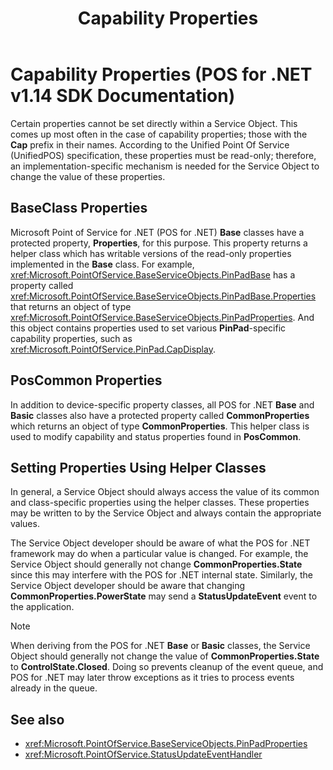 ﻿---
title: Capability Properties
description: Capability Properties (POS for .NET v1.14 SDK Documentation)
ms.date: 03/03/2014
ms.topic: how-to
ms.custom: "pos-restored-from-archive"
---

# Capability Properties (POS for .NET v1.14 SDK Documentation)

Certain properties cannot be set directly within a Service Object. This comes up most often in the case of capability properties; those with the **Cap** prefix in their names. According to the Unified Point Of Service (UnifiedPOS) specification, these properties must be read-only; therefore, an implementation-specific mechanism is needed for the Service Object to change the value of these properties.

## BaseClass Properties

Microsoft Point of Service for .NET (POS for .NET) **Base** classes have a protected property, **Properties**, for this purpose. This property returns a helper class which has writable versions of the read-only properties implemented in the **Base** class. For example, <xref:Microsoft.PointOfService.BaseServiceObjects.PinPadBase> has a property called <xref:Microsoft.PointOfService.BaseServiceObjects.PinPadBase.Properties> that returns an object of type <xref:Microsoft.PointOfService.BaseServiceObjects.PinPadProperties>. And this object contains properties used to set various **PinPad**-specific capability properties, such as <xref:Microsoft.PointOfService.PinPad.CapDisplay>.

## PosCommon Properties

In addition to device-specific property classes, all POS for .NET **Base** and **Basic** classes also have a protected property called **CommonProperties** which returns an object of type **CommonProperties**. This helper class is used to modify capability and status properties found in **PosCommon**.

## Setting Properties Using Helper Classes

In general, a Service Object should always access the value of its common and class-specific properties using the helper classes. These properties may be written to by the Service Object and always contain the appropriate values.

The Service Object developer should be aware of what the POS for .NET framework may do when a particular value is changed. For example, the Service Object should generally not change **CommonProperties.State** since this may interfere with the POS for .NET internal state. Similarly, the Service Object developer should be aware that changing **CommonProperties.PowerState** may send a **StatusUpdateEvent** event to the application.

> [!NOTE]
> When deriving from the POS for .NET **Base** or **Basic** classes, the Service Object should generally not change the value of **CommonProperties.State** to **ControlState.Closed**. Doing so prevents cleanup of the event queue, and POS for .NET may later throw exceptions as it tries to process events already in the queue.

## See also

- <xref:Microsoft.PointOfService.BaseServiceObjects.PinPadProperties>
- <xref:Microsoft.PointOfService.StatusUpdateEventHandler>
